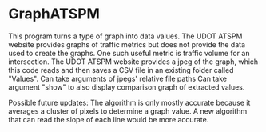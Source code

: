 # GraphATSPM

This program turns a type of graph into data values. The UDOT ATSPM website provides graphs of traffic metrics but does not provide the data used to create the graphs. One such useful metric is traffic volume for an intersection. The UDOT ATSPM website provides a jpeg of the graph, which this code reads and then saves a CSV file in an existing folder called "Values\".
Can take arguments of jpegs' relative file paths
Can take argument "show" to also display comparison graph of extracted values.

Possible future updates:
The algorithm is only mostly accurate because it averages a cluster of pixels to determine a graph value. A new algorithm that can read the slope of each line would be more accurate.